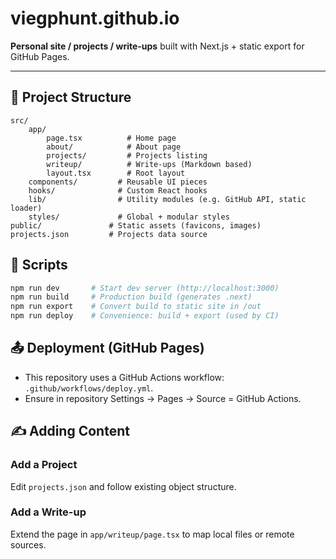 # viegphunt.github.io

**Personal site / projects / write-ups** built with Next.js + static export for GitHub Pages.

---

## 📁 Project Structure
```
src/
	app/
		page.tsx          # Home page
		about/            # About page
		projects/         # Projects listing
		writeup/          # Write-ups (Markdown based)
		layout.tsx        # Root layout
	components/         # Reusable UI pieces
	hooks/              # Custom React hooks
	lib/                # Utility modules (e.g. GitHub API, static loader)
	styles/             # Global + modular styles
public/               # Static assets (favicons, images)
projects.json         # Projects data source
```

## 🚀 Scripts
```bash
npm run dev       # Start dev server (http://localhost:3000)
npm run build     # Production build (generates .next)
npm run export    # Convert build to static site in /out
npm run deploy    # Convenience: build + export (used by CI)
```

## 📤 Deployment (GitHub Pages)
- This repository uses a GitHub Actions workflow: `.github/workflows/deploy.yml`.
- Ensure in repository Settings → Pages → Source = GitHub Actions.

## ✍ Adding Content
### Add a Project
Edit `projects.json` and follow existing object structure.

### Add a Write-up
Extend the page in `app/writeup/page.tsx` to map local files or remote sources.
